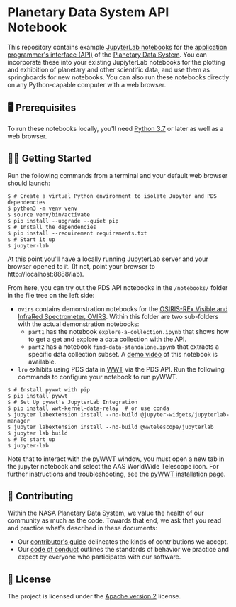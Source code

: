 # Planetary Data System API Notebook

This repository contains example [JupyterLab notebooks](https://jupyter.org) for the [application programmer's interface (API)](https://nasa-pds.github.io/pds-api/) of the [Planetary Data System](https://pds.nasa.gov/). You can incorporate these into your existing JupiyterLab notebooks for the plotting and exhibition of planetary and other scientific data, and use them as springboards for new notebooks. You can also run these notebooks directly on any Python-capable computer with a web browser.


## 🖥 Prerequisites

To run these notebooks locally, you'll need [Python 3.7](https://python.org/) or later as well as a web browser.


## 🏃‍♀️ Getting Started

Run the following commands from a terminal and your default web browser should launch:

```console
$ # Create a virtual Python environment to isolate Jupyter and PDS dependencies
$ python3 -m venv venv
$ source venv/bin/activate
$ pip install --upgrade --quiet pip
$ # Install the dependencies
$ pip install --requirement requirements.txt
$ # Start it up
$ jupyter-lab
```
    
At this point you'll have a locally running JupyterLab server and your browser opened to it. (If not, point your browser to http://localhost:8888/lab).

From here, you can try out the PDS API notebooks in the `/notebooks/` folder in the file tree on the left side:

-   `ovirs` contains demonstration notebooks for the [OSIRIS-REx Visible and InfraRed Spectrometer, OVIRS](https://www.asteroidmission.org). Within this folder are two sub-folders with the actual demonstration notebooks:
    -   `part1` has the notebook `explore-a-collection.ipynb` that shows how to get a get and explore a data collection with the API.
    -   `part2` has a notebook `find-data-standalone.ipynb` that extracts a specific data collection subset. A [demo video](https://www.youtube.com/watch?v=jTclsXR713Y) of this notebook is available.
-   `lro` exhibits using PDS data in [WWT](https://pywwt.readthedocs.io/) via the PDS API. Run the following commands to configure your notebook to run pyWWT. 

```console
$ # Install pywwt with pip
$ pip install pywwt
$ # Set Up pywwt's JupyterLab Integration
$ pip install wwt-kernel-data-relay  # or use conda
$ jupyter labextension install --no-build @jupyter-widgets/jupyterlab-manager
$ jupyter labextension install --no-build @wwtelescope/jupyterlab
$ jupyter lab build
$ # To start up 
$ jupyter-lab
```
Note that to interact with the pyWWT window, you must open a new tab in the jupyter notebook and select the AAS WorldWide Telescope icon. For further instructions and troubleshooting, see the [pyWWT installation page](https://pywwt.readthedocs.io/en/stable/installation.html#install-pywwt-with-pip).

## 👥 Contributing

Within the NASA Planetary Data System, we value the health of our community as much as the code. Towards that end, we ask that you read and practice what's described in these documents:

-   Our [contributor's guide](https://github.com/NASA-PDS/.github/blob/main/CONTRIBUTING.md) delineates the kinds of contributions we accept.
-   Our [code of conduct](https://github.com/NASA-PDS/.github/blob/main/CODE_OF_CONDUCT.md) outlines the standards of behavior we practice and expect by everyone who participates with our software.


## 📃 License

The project is licensed under the [Apache version 2](LICENSE.md) license.
